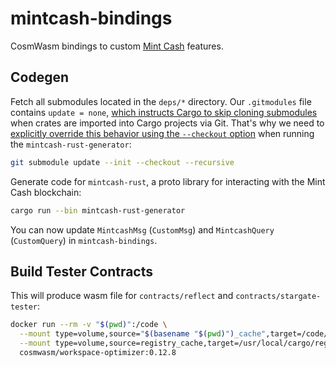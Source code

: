 # mintcash-bindings
CosmWasm bindings to custom [Mint Cash](https://mintca.sh) features.

## Codegen

Fetch all submodules located in the `deps/*` directory. Our `.gitmodules` file contains `update = none`, [which instructs Cargo to skip cloning submodules](https://github.com/rust-lang/cargo/issues/4247#issuecomment-1149178736) when crates are imported into Cargo projects via Git. That's why we need to [explicitly override this behavior using the `--checkout` option](https://stackoverflow.com/questions/63974493/why-would-git-submodule-update-skip-a-submodule) when running the `mintcash-rust-generator`:

```bash
git submodule update --init --checkout --recursive
```

Generate code for `mintcash-rust`, a proto library for interacting with the Mint Cash blockchain:

```bash
cargo run --bin mintcash-rust-generator
```

You can now update `MintcashMsg` (`CustomMsg`) and `MintcashQuery` (`CustomQuery`) in `mintcash-bindings`.

## Build Tester Contracts

This will produce wasm file for `contracts/reflect` and `contracts/stargate-tester`:

```bash
docker run --rm -v "$(pwd)":/code \
  --mount type=volume,source="$(basename "$(pwd)")_cache",target=/code/target \
  --mount type=volume,source=registry_cache,target=/usr/local/cargo/registry \
  cosmwasm/workspace-optimizer:0.12.8
```
